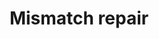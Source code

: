 ---
annotations:
- id: PW:0000662
  parent: regulatory pathway
  type: Pathway Ontology
  value: mismatch repair pathway
authors:
- MaintBot
- Thomas
- Khanspers
- Ddigles
- RaatsS
description: 'DNA mismatch repair is a system for recognizing and repairing erroneous
  insertion, deletion and mis-incorporation of bases that can arise during DNA replication
  and recombination, as well as repairing some forms of DNA damage  Source: [[wikipedia:DNA_mismatch_repair|wikipedia]].'
last-edited: 2021-05-27
organisms:
- Caenorhabditis elegans
redirect_from:
- /index.php/Pathway:WP740
- /instance/WP740
- /instance/WP740_r118337
revision: r118337
schema-jsonld:
- '@context': https://schema.org/
  '@id': https://wikipathways.github.io/pathways/WP740.html
  '@type': Dataset
  creator:
    '@type': Organization
    name: WikiPathways
  description: 'DNA mismatch repair is a system for recognizing and repairing erroneous
    insertion, deletion and mis-incorporation of bases that can arise during DNA replication
    and recombination, as well as repairing some forms of DNA damage  Source: [[wikipedia:DNA_mismatch_repair|wikipedia]].'
  keywords:
  - F10C2.4
  - F45G2.3
  - lig-1
  - mlh-1
  - msh-2
  - msh-6
  - pcn-1
  - rfc-1
  - rpa-1
  license: CC0
  name: Mismatch repair
seo: CreativeWork
title: Mismatch repair
wpid: WP740
---